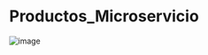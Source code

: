 # Productos_Microservicio

![image](https://github.com/BelsantoUQ/Productos_Microservicio/assets/92646567/53548ed5-2722-4709-a6dc-2a480c1e0720)
